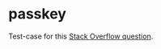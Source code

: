 # passkey

Test-case for this [Stack Overflow question](https://stackoverflow.com/questions/76578743/unable-to-register-for-authentication-using-passkey-on-android).
